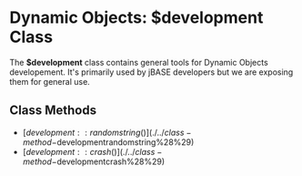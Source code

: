 # Dynamic Objects: $development Class

<PageHeader />

The **$development** class contains general tools for Dynamic Objects developement. It's primarily used by jBASE developers but we are exposing them for general use.

## Class Methods

- [$development::randomstring()](./../class-method-$developmentrandomstring%28%29)
- [$development::crash()](./../class-method-$developmentcrash%28%29)

  
<PageFooter />

